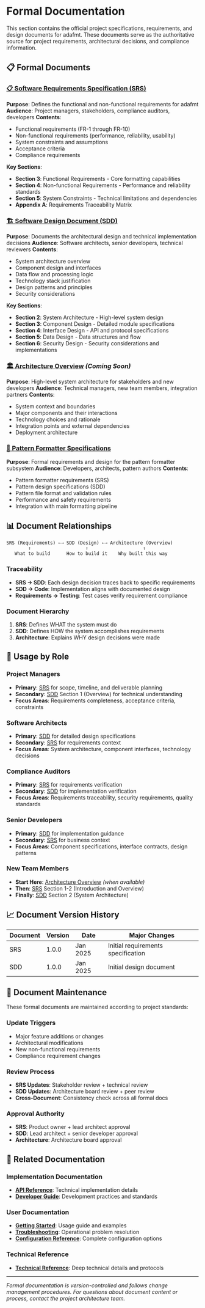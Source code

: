 # Formal Documentation

This section contains the official project specifications, requirements, and design documents for adafmt. These documents serve as the authoritative source for project requirements, architectural decisions, and compliance information.

## 📋 Formal Documents

### [📋 Software Requirements Specification (SRS)](SRS.md)
**Purpose**: Defines the functional and non-functional requirements for adafmt
**Audience**: Project managers, stakeholders, compliance auditors, developers
**Contents**:
- Functional requirements (FR-1 through FR-10)
- Non-functional requirements (performance, reliability, usability)
- System constraints and assumptions
- Acceptance criteria
- Compliance requirements

**Key Sections**:
- **Section 3**: Functional Requirements - Core formatting capabilities
- **Section 4**: Non-functional Requirements - Performance and reliability standards
- **Section 5**: System Constraints - Technical limitations and dependencies
- **Appendix A**: Requirements Traceability Matrix

### [🏗️ Software Design Document (SDD)](SDD.md)
**Purpose**: Documents the architectural design and technical implementation decisions
**Audience**: Software architects, senior developers, technical reviewers
**Contents**:
- System architecture overview
- Component design and interfaces
- Data flow and processing logic
- Technology stack justification
- Design patterns and principles
- Security considerations

**Key Sections**:
- **Section 2**: System Architecture - High-level system design
- **Section 3**: Component Design - Detailed module specifications
- **Section 4**: Interface Design - API and protocol specifications
- **Section 5**: Data Design - Data structures and flow
- **Section 6**: Security Design - Security considerations and implementations

### [🏛️ Architecture Overview](architecture.md) *(Coming Soon)*
**Purpose**: High-level system architecture for stakeholders and new developers
**Audience**: Technical managers, new team members, integration partners
**Contents**:
- System context and boundaries
- Major components and their interactions
- Technology choices and rationale
- Integration points and external dependencies
- Deployment architecture

### [🎨 Pattern Formatter Specifications](../patterns/srs_patterns_v3.md)
**Purpose**: Formal requirements and design for the pattern formatter subsystem
**Audience**: Developers, architects, pattern authors
**Contents**:
- Pattern formatter requirements (SRS)
- Pattern design specifications (SDD)
- Pattern file format and validation rules
- Performance and safety requirements
- Integration with main formatting pipeline

## 📊 Document Relationships

```
SRS (Requirements) ←→ SDD (Design) ←→ Architecture (Overview)
        ↑                    ↑                    ↑
   What to build      How to build it    Why built this way
```

### **Traceability**
- **SRS → SDD**: Each design decision traces back to specific requirements
- **SDD → Code**: Implementation aligns with documented design
- **Requirements → Testing**: Test cases verify requirement compliance

### **Document Hierarchy**
1. **SRS**: Defines WHAT the system must do
2. **SDD**: Defines HOW the system accomplishes requirements
3. **Architecture**: Explains WHY design decisions were made

## 🎯 Usage by Role

### **Project Managers**
- **Primary**: [SRS](SRS.md) for scope, timeline, and deliverable planning
- **Secondary**: [SDD](SDD.md) Section 1 (Overview) for technical understanding
- **Focus Areas**: Requirements completeness, acceptance criteria, constraints

### **Software Architects**
- **Primary**: [SDD](SDD.md) for detailed design specifications
- **Secondary**: [SRS](SRS.md) for requirements context
- **Focus Areas**: System architecture, component interfaces, technology decisions

### **Compliance Auditors**
- **Primary**: [SRS](SRS.md) for requirements verification
- **Secondary**: [SDD](SDD.md) for implementation verification
- **Focus Areas**: Requirements traceability, security requirements, quality standards

### **Senior Developers**
- **Primary**: [SDD](SDD.md) for implementation guidance
- **Secondary**: [SRS](SRS.md) for business context
- **Focus Areas**: Component specifications, interface contracts, design patterns

### **New Team Members**
- **Start Here**: [Architecture Overview](architecture.md) *(when available)*
- **Then**: [SRS](SRS.md) Section 1-2 (Introduction and Overview)
- **Finally**: [SDD](SDD.md) Section 2 (System Architecture)

## 📈 Document Version History

| Document | Version | Date | Major Changes |
|----------|---------|------|---------------|
| SRS | 1.0.0 | Jan 2025 | Initial requirements specification |
| SDD | 1.0.0 | Jan 2025 | Initial design document |

## 🔄 Document Maintenance

These formal documents are maintained according to project standards:

### **Update Triggers**
- Major feature additions or changes
- Architectural modifications
- New non-functional requirements
- Compliance requirement changes

### **Review Process**
- **SRS Updates**: Stakeholder review + technical review
- **SDD Updates**: Architecture board review + peer review
- **Cross-Document**: Consistency check across all formal docs

### **Approval Authority**
- **SRS**: Product owner + lead architect approval
- **SDD**: Lead architect + senior developer approval
- **Architecture**: Architecture board approval

## 🔗 Related Documentation

### **Implementation Documentation**
- **[API Reference](../api/index.md)**: Technical implementation details
- **[Developer Guide](../guides/index.md)**: Development practices and standards

### **User Documentation**
- **[Getting Started](../guides/getting-started-guide.md)**: Usage guide and examples
- **[Troubleshooting](../guides/troubleshooting-guide.md)**: Operational problem resolution
- **[Configuration Reference](../guides/configuration-guide.md)**: Complete configuration options

### **Technical Reference**
- **[Technical Reference](../reference/index.md)**: Deep technical details and protocols

---

*Formal documentation is version-controlled and follows change management procedures. For questions about document content or process, contact the project architecture team.*
